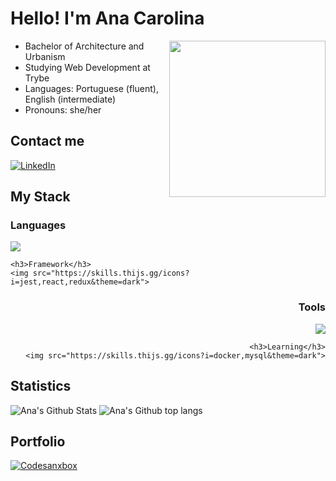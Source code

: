 # Hello! I'm Ana Carolina
<img align="right" width="250px" src="https://user-images.githubusercontent.com/84690257/188514618-d1d03529-1a30-4e51-8d22-a1359117732f.png">

- Bachelor of Architecture and Urbanism
- Studying Web Development at Trybe
- Languages: Portuguese (fluent), English (intermediate)
- Pronouns: she/her

## Contact me
[![LinkedIn](https://img.shields.io/badge/LinkedIn-0077B5?style=for-the-badge&logo=linkedin&logoColor=white)](https://www.linkedin.com/in/ana-c-b-magalhaes/)

## My Stack
<div>
    <h3>Languages</h3>
    <img src="https://skills.thijs.gg/icons?i=html,css,js&theme=dark">

    <h3>Framework</h3>
    <img src="https://skills.thijs.gg/icons?i=jest,react,redux&theme=dark">

  <div align="right">
    <h3>Tools</h3>
    <img src="https://skills.thijs.gg/icons?i=git,github&theme=dark">
  
    <h3>Learning</h3>
    <img src="https://skills.thijs.gg/icons?i=docker,mysql&theme=dark">
  </div>
</div>

## Statistics
![Ana's Github Stats](https://github-readme-stats.vercel.app/api?username=aninhabort&show_icons=true&theme=dracula&include_all_commits=true&count_private=true)
![Ana's Github top langs](https://github-readme-stats.vercel.app/api/top-langs/?username=aninhabort&theme=dracula)

## Portfolio
[![Codesanxbox](https://img.shields.io/badge/Codesandbox-000000?style=for-the-badge&logo=CodeSandbox&logoColor=white)](https://codesandbox.io/u/aninhabort)

